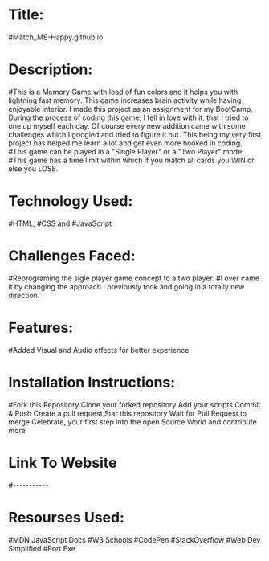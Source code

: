 # Title: 
#Match_ME-Happy.github.io
# Description:
#This is a Memory Game with load of fun colors and it helps you with lightning fast memory. This game increases brain activity while having enjoyable interior.
I made this project as an assignment for my BootCamp. During the process of coding this game, I fell in love with it, that I tried to one up myself each day. 
Of course every new addition came with some challenges which I googled and tried to figure it out. This being my very first project has helped me learn a lot and get even more hooked in coding.
#This game can be played in a "Single Player" or a "Two Player" mode.
#This game has a time limit within which if you match all cards you WIN or else you LOSE.
# Technology Used:
#HTML, #CSS and #JavaScript
# Challenges Faced:
#Reprograming the sigle player game concept to a two player.
#I over came it by changing the approach I previously took and going in a totally new direction.
# Features:
#Added Visual and Audio effects for better experience
# Installation Instructions:
#Fork this Repository
Clone your forked repository
Add your scripts
Commit & Push
Create a pull request
Star this repository
Wait for Pull Request to merge
Celebrate, your first step into the open Source World and contribute more
# Link To Website
#-----------
# Resourses Used:
#MDN JavaScript Docs
#W3 Schools
#CodePen
#StackOverflow
#Web Dev Simplified
#Port Exe
